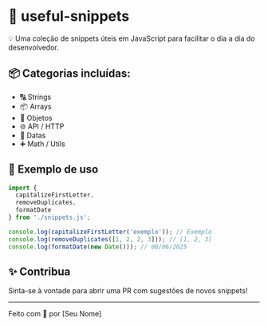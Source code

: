 # 📁 useful-snippets

💡 Uma coleção de snippets úteis em JavaScript para facilitar o dia a dia do desenvolvedor.

## 📦 Categorias incluídas:

- 🔠 Strings
- 📦 Arrays
- 🧠 Objetos
- 🌐 API / HTTP
- 📅 Datas
- ➕ Math / Utils

## 🧪 Exemplo de uso

```js
import {
  capitalizeFirstLetter,
  removeDuplicates,
  formatDate
} from './snippets.js';

console.log(capitalizeFirstLetter('exemplo')); // Exemplo
console.log(removeDuplicates([1, 2, 2, 3])); // [1, 2, 3]
console.log(formatDate(new Date())); // 08/06/2025
```

## ✨ Contribua

Sinta-se à vontade para abrir uma PR com sugestões de novos snippets!

---

Feito com 💛 por [Seu Nome]
